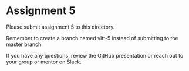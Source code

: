 # Assignment 5

Please submit assignment 5 to this directory.

Remember to create a branch named vltt-5 
instead of submitting to the master branch.

If you have any questions, review the GitHub presentation or reach
out to your group or mentor on Slack.
